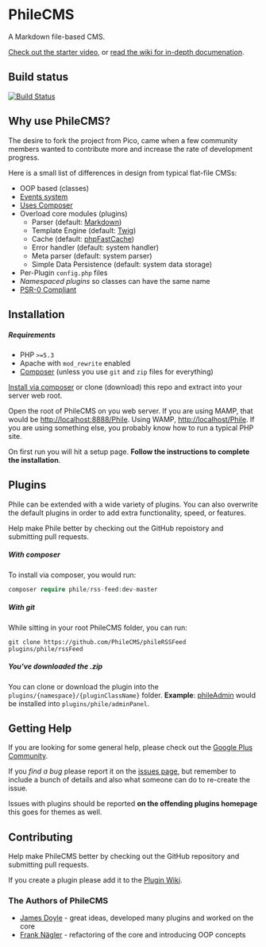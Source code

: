 PhileCMS
========

A Markdown file-based CMS.

[Check out the starter video](http://www.youtube.com/watch?v=8GLMe371RuI), or [read the wiki for in-depth documenation](https://github.com/PhileCMS/Phile/wiki/_pages).

## Build status

[![Build Status](https://travis-ci.org/PhileCMS/Phile.svg?branch=master)](https://travis-ci.org/PhileCMS/Phile)

## Why use PhileCMS?

The desire to fork the project from Pico, came when a few community members wanted to contribute more and increase the rate of development progress.

Here is a small list of differences in design from typical flat-file CMSs:

* OOP based (classes)
* [Events system](https://github.com/PhileCMS/Phile/wiki/%5BDEVELOPER%5D-Event-System)
* [Uses Composer](https://github.com/PhileCMS/Phile/blob/master/composer.json)
* Overload core modules (plugins)
    * Parser (default: [Markdown](https://github.com/michelf/php-markdown))
    * Template Engine (default: [Twig](http://twig.sensiolabs.org/))
    * Cache (default: [phpFastCache](https://github.com/khoaofgod/phpfastcache))
    * Error handler (default: system handler)
    * Meta parser (default: system parser)
    * Simple Data Persistence (default: system data storage)
* Per-Plugin `config.php` files
* *Namespaced plugins* so classes can have the same name
* [PSR-0 Compliant](https://github.com/php-fig/fig-standards/blob/master/accepted/PSR-0.md)

## Installation

##### Requirements

* PHP `>=5.3`
* Apache with `mod_rewrite` enabled
* [Composer](https://getcomposer.org/) (unless you use `git` and `zip` files for everything)

[Install via composer](https://github.com/PhileCMS/Phile/wiki/%5BHOW-TO%5D-Installation#installation---method-two-the-nerd-way) or clone (download) this repo and extract into your server web root.

Open the root of PhileCMS on you web server. If you are using MAMP, that would be [http://localhost:8888/Phile](http://localhost:8888/Phile). Using WAMP, [http://localhost/Phile](http://localhost/Phile). If you are using something else, you probably know how to run a typical PHP site.

On first run you will hit a setup page. **Follow the instructions to complete the installation**.

## Plugins

Phile can be extended with a wide variety of plugins. You can also overwrite the default plugins in order to add extra functionality, speed, or features.

Help make Phile better by checking out the GitHub repoistory and submitting pull requests.

##### With composer

To install via composer, you would run:

```php
composer require phile/rss-feed:dev-master
```

##### With git

While sitting in your root PhileCMS folder, you can run:

```shell
git clone https://github.com/PhileCMS/phileRSSFeed plugins/phile/rssFeed
```

##### You've downloaded the .zip

You can clone or download the plugin into the `plugins/{namespace}/{pluginClassName}` folder. **Example**: [phileAdmin](https://github.com/james2doyle/phileAdmin) would be installed into `plugins/phile/adminPanel`.

## Getting Help

If you are looking for some general help, please check out the [Google Plus Community](https://plus.google.com/u/0/communities/105363272048954062353 "PhileCMS Community"). 

If you *find a bug* please report it on the [issues page](https://github.com/PhileCMS/Phile/issues), but remember to include a bunch of details and also what someone can do to re-create the issue.

Issues with plugins should be reported **on the offending plugins homepage** this goes for themes as well.

## Contributing

Help make PhileCMS better by checking out the GitHub repository and submitting pull requests.

If you create a plugin please add it to the [Plugin Wiki](https://github.com/PhileCMS/Phile/wiki/%5BCOMMUNITY%5D-Plugins).

### The Authors of PhileCMS

* [James Doyle](https://github.com/james2doyle) - great ideas, developed many plugins and worked on the core
* [Frank Nägler](https://github.com/NeoBlack) - refactoring of the core and introducing OOP concepts
